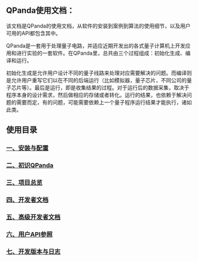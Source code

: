 ## QPanda使用文档：
该文档是QPanda的使用文档，从软件的安装到案例到算法的使用细节，以及用户可用的API都包含其中。

QPanda是一套用于处理量子电路，并适应近期开发出的各式量子计算机上开发应用和进行实验的一套软件。在QPanda里，总共由三个过程组成：初始化生成、编译和运行。

初始化生成是允许用户设计不同的量子线路来处理对应需要解决的问题。而编译则是允许用户重写它们以在不同的后端运行（比如模拟器，量子芯片，不同公司的量子芯片等）。最后是运行，即是收集结果的过程。对于运行后的数据采集，取决于程序本身的设计需求，然后做相应的存储或者转化。运行的结果，也依赖于解决问题的需要而定，有的问题，可能需要依赖上一个量子程序运行结果才能执行，诸如此类。

## 使用目录

### [一、安装与配置](./Doc/1.Installation.md)
### [二、初识QPanda](./Doc/2.Hello_QPanda.md)
### [三、项目总览](./Doc/3.Overview.md)
### [四、开发者文档](./Doc/4.Developer_Documentation.md)
### [五、高级开发者文档](./Doc/5.Advanced_Developer_Documentation.md)
### [六、用户API参照](./Doc/6.API_References.md)
### [七、开发版本与日志](./Doc/7.Version_and_Log.md)
